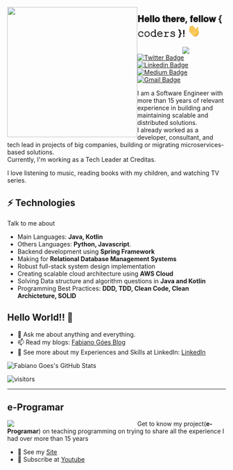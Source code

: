 <img src="https://eprogramar.com.br/assets/images/fabianogoes-purple-green-circle300.png" height="300" width="300" align="left"></img>

<h2> 𝐇𝐞𝐥𝐥𝐨 𝐭𝐡𝐞𝐫𝐞, 𝐟𝐞𝐥𝐥𝐨𝐰 { 𝚌𝚘𝚍𝚎𝚛𝚜 }! <img src="https://raw.githubusercontent.com/ABSphreak/ABSphreak/master/gifs/Hi.gif" width="30px"></h2>

<img align='right' src='https://user-images.githubusercontent.com/5713670/87202985-820dcb80-c2b6-11ea-9f56-7ec461c497c3.gif' width='100"'>

[![Twitter Badge](https://img.shields.io/badge/-@fabianogoes-1ca0f1?style=flat-square&labelColor=1ca0f1&logo=twitter&logoColor=white&link=https://twitter.com/fabianogoes)](https://twitter.com/fabianogoes) [![Linkedin Badge](https://img.shields.io/badge/-fabianogoes-blue?style=flat-square&logo=Linkedin&logoColor=white&link=https://www.linkedin.com/in/fabianogoes/)](https://www.linkedin.com/in/fabianogoes/) [![Medium Badge](https://img.shields.io/badge/-@fabiano_goes-03a57a?style=flat-square&labelColor=000000&logo=Medium&link=https://medium.com/@fabiano_goes)](https://medium.com/@fabiano_goes)
[![Gmail Badge](https://img.shields.io/badge/-fabianogoes@gmail.com-c14438?style=flat-square&logo=Gmail&logoColor=white&link=mailto:fabianogoes@gmail.com)](mailto:fabianogoes@gmail.com)


I am a Software Engineer with more than 15 years of relevant experience in building and maintaining scalable and distributed solutions.   
I already worked as a developer, consultant, and tech lead in projects of big companies, building or migrating microservices-based solutions.    
Currently, I'm working as a Tech Leader at Creditas.

I love listening to music, reading books with my children, and watching TV series.



## ⚡ Technologies
Talk to me about
- Main Languages: **Java, Kotlin**
- Others Languages: **Python, Javascript**.
- Backend development using **Spring Framework**
- Making for **Relational Database Management Systems**
- Robust full-stack system design implementation
- Creating scalable cloud architecture using **AWS Cloud**
- Solving Data structure and algorithm questions in **Java and Kotlin**
- Programming Best Practices: **DDD, TDD, Clean Code, Clean Archicteture, SOLID** 
## Hello World!! 🤔
- 💬 Ask me about anything and everything.
- 📫 Read my blogs: [Fabiano Góes Blog](https://medium.com/@fabiano_goes)
- 🎯 See more about my Experiences and Skills at LinkedIn: [LinkedIn](https://www.linkedin.com/in/fabianogoes/)

![Fabiano Goes's GitHub Stats](https://github-readme-stats.vercel.app/api?username=fabianogoes&hide=["stars"]&show_icons=true)

![visitors](https://visitor-badge.laobi.icu/badge?page_id=fabianogoes.fabianogoes)

---

## e-Programar   

<img align='left' src='https://eprogramar.com.br/assets/images/eprogramar-person.png' width='300"'>

Get to know my project(**e-Programar**) on teaching programming on trying to share all the experience I had over more than 15 years

- 🎯 See my [Site](https://www.eprogramar.com.br)
- 🔔 Subscribe at [Youtube](https://www.youtube.com/channel/UCaCxdoLt4IsWm8NUWh4IH9w)





